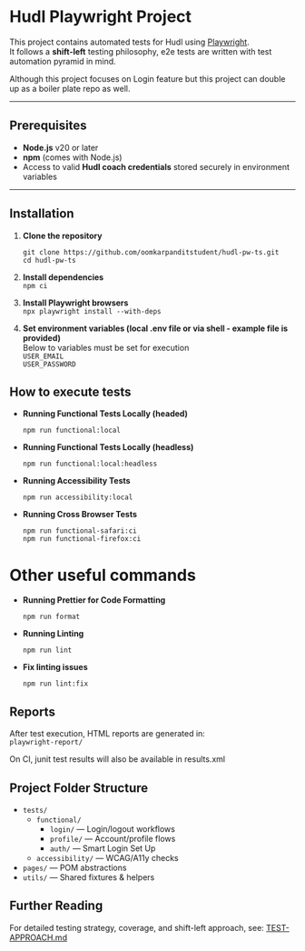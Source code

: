 # Hudl Playwright Project

This project contains automated tests for Hudl using [Playwright](https://playwright.dev/).  
It follows a **shift-left** testing philosophy, e2e tests are written with test automation pyramid in mind.

Although this project focuses on Login feature but this project can double up as a boiler plate repo as well.

---

## Prerequisites

- **Node.js** v20 or later
- **npm** (comes with Node.js)
- Access to valid **Hudl coach credentials** stored securely in environment variables

---

## Installation

1. **Clone the repository**

   `git clone https://github.com/oomkarpanditstudent/hudl-pw-ts.git`  
    `cd hudl-pw-ts`

2. **Install dependencies**  
   `npm ci`
3. **Install Playwright browsers**  
   `npx playwright install --with-deps`
4. **Set environment variables (local .env file or via shell - example file is provided)**  
   Below to variables must be set for execution  
   `USER_EMAIL   `  
   `USER_PASSWORD`

## How to execute tests

- **Running Functional Tests Locally (headed)**

      npm run functional:local

- **Running Functional Tests Locally (headless)**

      npm run functional:local:headless

- **Running Accessibility Tests**

      npm run accessibility:local

- **Running Cross Browser Tests**

      npm run functional-safari:ci
      npm run functional-firefox:ci

# Other useful commands

- **Running Prettier for Code Formatting**

      npm run format

- **Running Linting**

      npm run lint

- **Fix linting issues**

      npm run lint:fix

## Reports

After test execution, HTML reports are generated in:  
 `playwright-report/`

On CI, junit test results will also be available in results.xml

## Project Folder Structure

- `tests/`
  - `functional/`
    - `login/` — Login/logout workflows
    - `profile/` — Account/profile flows
    - `auth/` — Smart Login Set Up
  - `accessibility/` — WCAG/A11y checks
- `pages/` — POM abstractions
- `utils/` — Shared fixtures & helpers

## Further Reading

For detailed testing strategy, coverage, and shift-left approach, see:
[TEST-APPROACH.md](./TEST-APPROACH.md)